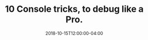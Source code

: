 ---
templateKey: link-post
path: /links/2018-10-15-ten-console-tricks-to-debug-like-a-pro
title: "10 Console tricks, to debug like a Pro."
description:
  "Okay, I know it’s kinda like a click-bait title, but trust me you’ll be surprised by what console can do. let’s start with some basic ones. 1. console.group(‘name’) and console.groupEnd(‘name’) As the name suggests it will group multiple logs in one single expandable group, you can even nest them you’d like further group them. console.group(‘groupName’) starts the group and console.groupEnd(‘groupName’) closes a group. there is a third function console.groupCollapsed which creates the group in collapsed mode. "
date: 2018-10-15T12:00:00-04:00
url: https://itnext.io/10-console-tricks-to-debug-like-a-pro-66ee2225ec57?gi=c054b070b105
image: 2018-10-15-ten-console-tricks-to-debug-like-a-pro.png
tags:
  - Development
  - Javascript
---